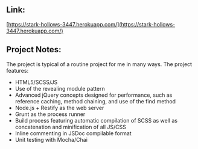 Link:
------------------

[https://stark-hollows-3447.herokuapp.com/](https://stark-hollows-3447.herokuapp.com/)

Project Notes:
------------------

The project is typical of a routine project for me in many ways. The project features:

- HTML5/SCSS/JS
- Use of the revealing module pattern
- Advanced jQuery concepts designed for performance, such as reference caching, method chaining, and use of the find method
- Node.js + Restify as the web server
- Grunt as the process runner
- Build process featuring automatic compilation of SCSS as well as concatenation and minification of all JS/CSS
- Inline commenting in JSDoc compilable format
- Unit testing with Mocha/Chai
